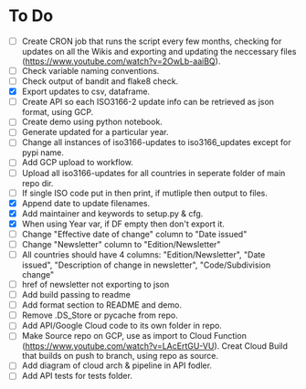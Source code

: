 # To Do 

- [ ] Create CRON job that runs the script every few months, checking for updates on all the Wikis and exporting and updating the neccessary files (https://www.youtube.com/watch?v=2OwLb-aaiBQ).
- [ ] Check variable naming conventions.
- [ ] Check output of bandit and flake8 check.
- [X] Export updates to csv, dataframe.
- [ ] Create API so each ISO3166-2 update info can be retrieved as json format, using GCP.
- [ ] Create demo using python notebook.
- [ ] Generate updated for a particular year. 
- [ ] Change all instances of iso3166-updates to iso3166_updates except for pypi name.
- [ ] Add GCP upload to workflow.
- [ ] Upload all iso3166-updates for all countries in seperate folder of main repo dir.
- [ ] If single ISO code put in then print, if mutliple then output to files.
- [X] Append date to update filenames.
- [X] Add maintainer and keywords to setup.py & cfg.
- [X] When using Year var, if DF empty then don't export it.
- [ ] Change "Effective date of change" column to "Date issued"
- [ ] Change "Newsletter" column to "Edition/Newsletter"
- [ ] All countries should have 4 columns: "Edition/Newsletter", "Date issued", "Description of change in newsletter", "Code/Subdivision change"
- [ ] href of newsletter not exporting to json
- [ ] Add build passing to readme
- [ ] Add format section to README and demo.
- [ ] Remove .DS_Store or pycache from repo.
- [ ] Add API/Google Cloud code to its own folder in repo.
- [ ] Make Source repo on GCP, use as import to Cloud Function (https://www.youtube.com/watch?v=LAcErtGU-VU). Creat Cloud Build that builds on push to branch, using repo as source.
- [ ] Add diagram of cloud arch & pipeline in API fodler. 
- [ ] Add API tests for tests folder.